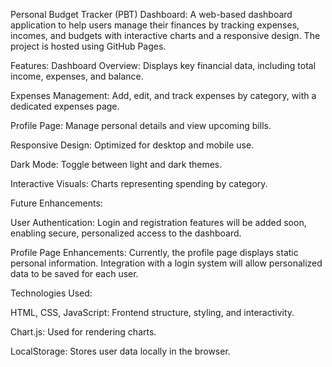 Personal Budget Tracker (PBT) Dashboard:
A web-based dashboard application to help users manage their finances by tracking expenses, incomes, and budgets with interactive charts and a responsive design. The project is hosted using GitHub Pages.

Features:
Dashboard Overview: Displays key financial data, including total income, expenses, and balance.

Expenses Management: Add, edit, and track expenses by category, with a dedicated expenses page.

Profile Page: Manage personal details and view upcoming bills.

Responsive Design: Optimized for desktop and mobile use.

Dark Mode: Toggle between light and dark themes.

Interactive Visuals: Charts representing spending by category.


Future Enhancements:

User Authentication: Login and registration features will be added soon, enabling secure, personalized access to the dashboard.

Profile Page Enhancements: Currently, the profile page displays static personal information. Integration with a login system will allow personalized data to be saved for each user.


Technologies Used:

HTML, CSS, JavaScript: Frontend structure, styling, and interactivity.

Chart.js: Used for rendering charts.

LocalStorage: Stores user data locally in the browser.
